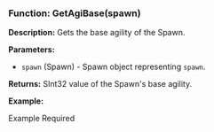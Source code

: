### Function: GetAgiBase(spawn)

**Description:**
Gets the base agility of the Spawn.

**Parameters:**
- `spawn` (Spawn) - Spawn object representing `spawn`.

**Returns:** SInt32 value of the Spawn's base agility.

**Example:**

Example Required
